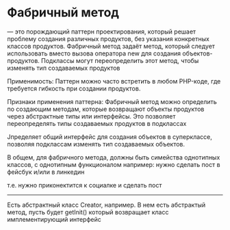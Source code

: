 # Фабричный метод 
— это порождающий паттерн проектирования, который решает проблему создания различных продуктов, без указания конкретных классов продуктов.
Фабричный метод задаёт метод, который следует использовать вместо вызова оператора new для создания объектов-продуктов. Подклассы могут переопределить этот метод, чтобы изменять тип создаваемых продуктов

Применимость: Паттерн можно часто встретить в любом PHP-коде, где требуется гибкость при создании продуктов.

Признаки применения паттерна: Фабричный метод можно определить по создающим методам, которые возвращают объекты продуктов через абстрактные типы или интерфейсы. Это позволяет переопределять типы создаваемых продуктов в подклассах

Jпределяет общий интерфейс для создания объектов в суперклассе, позволяя подклассам изменять тип создаваемых объектов.


В общем, для фабричного метода, должны быть симейства однотипных классов, с однотипным функционалом
например: нужно сделать пост в фейсбук и/или в линкедин

т.е. нужно приконектится к социалке и сделать пост

------------

Есть абстрактный класс Creator, например. В нем есть абстрактый метод, пусть будет getInit() который возвращает класс имплементирующий интерфейс 